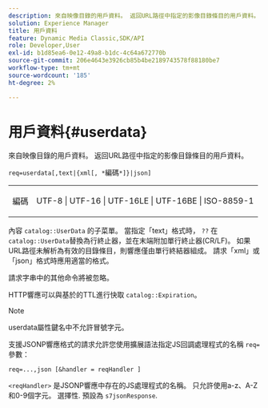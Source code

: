 ```yaml
---
description: 來自映像目錄的用戶資料。 返回URL路徑中指定的影像目錄條目的用戶資料。
solution: Experience Manager
title: 用戶資料
feature: Dynamic Media Classic,SDK/API
role: Developer,User
exl-id: b1d85ea6-0e12-49a8-b1dc-4c64a672770b
source-git-commit: 206e4643e3926cb85b4be2189743578f88180be7
workflow-type: tm+mt
source-wordcount: '185'
ht-degree: 2%

---
```


# 用戶資料{#userdata}

來自映像目錄的用戶資料。 返回URL路徑中指定的影像目錄條目的用戶資料。

`req=userdata[,text|{xml[, *`編碼`*]}|json]`

<table id="simpletable_F9D94C83865F4216BCF7987C32FACC46"> 
 <tr class="strow"> 
  <td class="stentry"> <p><span class="varname"> 編碼</span> </p> </td> 
  <td class="stentry"> <p><span class="codeph"> UTF-8 | UTF-16 | UTF-16LE | UTF-16BE | ISO-8859-1</span> </p></td> 
 </tr> 
</table>

內容 `catalog::UserData` 的子菜單。 當指定「text」格式時， `??` 在 `catalog::UserData`替換為行終止器，並在末端附加單行終止器(CR/LF)。 如果URL路徑未解析為有效的目錄條目，則響應僅由單行終結器組成。 請求「xml」或「json」格式時應用適當的格式。

請求字串中的其他命令將被忽略。

HTTP響應可以與基於的TTL進行快取 `catalog::Expiration`。

>[!NOTE]
>
>userdata屬性鍵名中不允許冒號字元。

支援JSONP響應格式的請求允許您使用擴展語法指定JS回調處理程式的名稱 `req=` 參數：

`req=...,json [&handler = reqHandler ]`

`<reqHandler>` 是JSONP響應中存在的JS處理程式的名稱。 只允許使用a-z、A-Z和0-9個字元。 選擇性. 預設為 `s7jsonResponse`.
